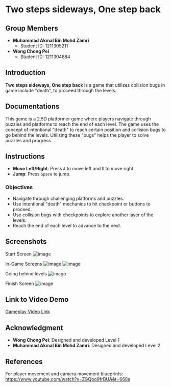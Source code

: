 # Two steps sideways, One step back

## Group Members
- **Muhammad Akmal Bin Mohd Zamri**
  - Student ID: 1211305211
- **Wong Chong Pei**
  - Student ID: 1211304884

## Introduction
**Two steps sideways, One step back** is a game that utilizes collision bugs in game include "death", to proceed through the levels.

## Documentations
This game is a 2.5D platformer game where players navigate through puzzles and platforms to reach the end of each level. The game uses the concept of intentional "death" to reach certain position and collision bugs to go behind the levels. Utilizing these "bugs" helps the player to solve puzzles and progress.

## Instructions
- **Move Left/Right**: Press `A` to move left and `D` to move right.
- **Jump**: Press `Space` to jump.

### Objectives
- Navigate through challenging platforms and puzzles.
- Use intentional "death" mechanics to hit checkpoint or buttons to proceed.
- Use collision bugs with checkpoints to explore another layer of the levels.
- Reach the end of each level to advance to the next.

## Screenshots
Start Screen
![image](https://github.com/user-attachments/assets/7b8b3ae8-cd44-4e02-bcab-4c035a702f38)

In-Game Screens
![image](https://github.com/user-attachments/assets/f7577cff-d76f-4eb5-a3cf-bd267cf5ae4e)
![image](https://github.com/user-attachments/assets/3939956c-e456-4576-bf87-0facb6ebecde)

Going behind levels
![image](https://github.com/user-attachments/assets/36258aa0-0d63-452f-8451-c96aab57f51d)

Finish Screen
![image](https://github.com/user-attachments/assets/c75e5263-497e-4556-b552-ea5ad8d2d8cd)

## Link to Video Demo
[Gameplay Video Link](https://youtu.be/wqsmQmYXtLk)

## Acknowledgment
- **Wong Chong Pei**: Designed and developed Level 1
- **Muhammad Akmal Bin Mohd Zamri**: Designed and developed Level 2

## References
For player movement and camera movement blueprints: https://www.youtube.com/watch?v=ZGQoo9frBUA&t=668s
